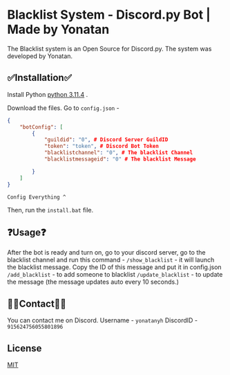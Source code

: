 # Blacklist System - Discord.py Bot | Made by Yonatan

The Blacklist system is an Open Source for Discord.py. The system was developed by Yonatan.

## ✅Installation✅

Install Python [python 3.11.4](https://www.python.org/ftp/python/3.11.4/python-3.11.4-amd64.exe) .

Download the files.
Go to `config.json` -
```json
{
    "botConfig": [
        {
            "guildid": "0", # Discord Server GuildID
            "token": "token", # Discord Bot Token
            "blacklistchannel": "0", # The blacklist Channel
            "blacklistmessageid": "0" # The blacklist Message

        }
    ]
}
```
`Config Everything ^`

Then, run the `install.bat` file.


## ❓Usage❓

After the bot is ready and turn on, go to your discord server, go to the blacklist channel and run this command -
`/show_blacklist` - it will launch the blacklist message. Copy the ID of this message and put it in config.json
`/add_blacklist` - to add someone to blacklist
`/update_blacklist` - to update the message (the message updates auto every 10 seconds.)

## 💁‍♂️Contact💁‍♂️

You can contact me on Discord. 
Username - `yonatanyh`
DiscordID - `915624756055801896`


## License

[MIT](https://github.com/Yonatandeveloper/Blacklist-System/blob/main/LICENSE)
